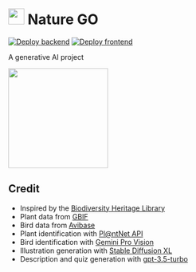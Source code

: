 # <img src="https://github.com/eleurent/nature-go/assets/1706935/bedd5f5a-9f60-4d39-92d0-181df8f1d4f4)" height=32> Nature GO

[![Deploy backend](https://github.com/eleurent/nature-go/actions/workflows/deploy-backend.yml/badge.svg)](https://github.com/eleurent/nature-go/actions/workflows/deploy-backend.yml)
[![Deploy frontend](https://github.com/eleurent/nature-go/actions/workflows/deploy-frontend.yml/badge.svg)](https://github.com/eleurent/nature-go/actions/workflows/deploy-frontend.yml)

A generative AI project

<a href="https://expo.dev/@eleurent/nature-go?serviceType=eas&distribution=expo-go&scheme=exp%2Bnature-go&channel=main">
  <img src="https://qr.expo.dev/eas-update?appScheme=exp&projectId=1b735d98-b598-406c-9235-ab43e10a0755&channel=main&runtimeVersion=exposdk%3A48.0.0&host=u.expo.dev" width="200" height="200">
</a>

## Credit

- Inspired by the [Biodiversity Heritage Library](https://www.flickr.com/photos/61021753@N02/)
- Plant data from [GBIF](https://www.gbif.org/)
- Bird data from [Avibase](https://avibase.bsc-eoc.org/avibase.jsp)
- Plant identification with [Pl@ntNet API](https://my.plantnet.org/)
- Bird identification with [Gemini Pro Vision](https://deepmind.google/technologies/gemini/)
- Illustration generation with [Stable Diffusion XL](https://stability.ai/stable-image)
- Description and quiz generation with [gpt-3.5-turbo](https://platform.openai.com)